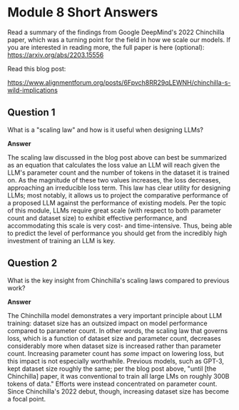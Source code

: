 # Module 8 Short Answers

Read a summary of the findings from Google DeepMind's 2022 Chinchilla paper, which was a turning point for the field in how we scale our models. If you are interested in reading more, the full paper is here (optional): https://arxiv.org/abs/2203.15556

Read this blog post:

https://www.alignmentforum.org/posts/6Fpvch8RR29qLEWNH/chinchilla-s-wild-implications

## Question 1

What is a "scaling law" and how is it useful when designing LLMs?

**Answer**

The scaling law discussed in the blog post above can best be summarized as an equation that calculates the loss value an LLM will reach given the LLM's parameter count and the number of tokens in the dataset it is trained on. As the magnitude of these two values increases, the loss decreases, approaching an irreducible loss term. This law has clear utility for designing LLMs; most notably, it allows us to project the comparative performance of a proposed LLM against the performance of existing models. Per the topic of this module, LLMs require great scale (with respect to both parameter count and dataset size) to exhibit effective performance, and accommodating this scale is very cost- and time-intensive. Thus, being able to predict the level of performance you should get from the incredibly high investment of training an LLM is key.

## Question 2

What is the key insight from Chinchilla's scaling laws compared to previous work?

**Answer**

The Chinchilla model demonstrates a very important principle about LLM training: dataset size has an outsized impact on model performance compared to parameter count. In other words, the scaling law that governs loss, which is a function of dataset size and parameter count, decreases considerably more when dataset size is increased rather than parameter count. Increasing parameter count has _some_ impact on lowering loss, but this impact is not especially worthwhile. Previous models, such as GPT-3, kept dataset size roughly the same; per the blog post above, "until [the Chinchilla] paper, it was conventional to train all large LMs on roughly 300B tokens of data." Efforts were instead concentrated on parameter count. Since Chinchilla's 2022 debut, though, increasing dataset size has become a focal point.
